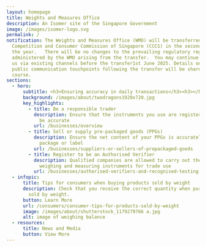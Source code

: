 ```yaml
---
layout: homepage
title: Weights and Measures Office
description: An Isomer site of the Singapore Government
image: /images/isomer-logo.svg
permalink: /
notification: The Weights and Measures Office (WMO) will be transferred to the
  Competition and Consumer Commission of Singapore (CCCS) in the second half of
  the year.   There will be no changes to the prevailing regulatory regime
  administered by the WMO arising from the transfer.  You may continue to reach
  us via existing channels before the transfer1st June 2025. Details on new
  public communication touchpoints following the transfer will be shared in due
  course.
sections:
  - hero:
      subtitle: <h3>Ensuring accuracy in daily transactions</h3><h3></h3>
      background: /images/about/twodragons1920x720.jpg
      key_highlights:
        - title: Be a responsible trader
          description: Ensure that the instruments you use are registered and verified to
            be accurate
          url: /businesses/overview
        - title: Sell or supply pre-packaged goods (PPGs)
          description: Ensure the net content of your PPGs is accurately stated on the
            package or label
          url: /businesses/suppliers-or-sellers-of-prepackaged-goods
        - title: Register to be an Authorised Verifier
          description: Qualified companies are allowed to carry out the verification of
            weighing and measuring instruments for trade use
          url: /businesses/authorised-verifiers-and-recognised-testing-laboratories
  - infopic:
      title: Tips for consumers when buying products sold by weight
      description: Check that you receive the correct quantity when purchasing goods
        sold by weight.
      button: Learn More
      url: /consumers/consumer-tips-for-products-sold-by-weight
      image: /images/about/shutterstock_1179279766 a.jpg
      alt: image of weighing balance
  - resources:
      title: News and Media
      button: View More
---
```

